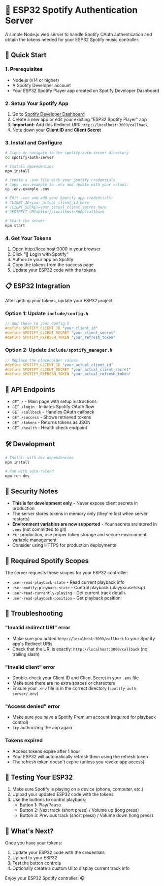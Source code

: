 # 🎵 ESP32 Spotify Authentication Server

A simple Node.js web server to handle Spotify OAuth authentication and obtain the tokens needed for your ESP32 Spotify music controller.

## 🚀 Quick Start

### 1. Prerequisites
- Node.js (v14 or higher)
- A Spotify Developer account
- Your ESP32 Spotify Player app created on Spotify Developer Dashboard

### 2. Setup Your Spotify App

1. Go to [Spotify Developer Dashboard](https://developer.spotify.com/dashboard)
2. Create a new app or edit your existing "ESP32 Spotify Player" app
3. **Important:** Add this Redirect URI: `http://localhost:3000/callback`
4. Note down your **Client ID** and **Client Secret**

### 3. Install and Configure

```bash
# Clone or navigate to the spotify-auth-server directory
cd spotify-auth-server

# Install dependencies
npm install

# Create a .env file with your Spotify credentials
# Copy .env.example to .env and update with your values:
cp .env.example .env

# Edit .env and add your Spotify app credentials:
# CLIENT_ID=your_actual_client_id_here
# CLIENT_SECRET=your_actual_client_secret_here
# REDIRECT_URI=http://localhost:3000/callback

# Start the server
npm start
```

### 4. Get Your Tokens

1. Open http://localhost:3000 in your browser
2. Click "🔐 Login with Spotify"
3. Authorize your app on Spotify
4. Copy the tokens from the success page
5. Update your ESP32 code with the tokens

## 📋 ESP32 Integration

After getting your tokens, update your ESP32 project:

### Option 1: Update `include/config.h`
```cpp
// Add these to your config.h
#define SPOTIFY_CLIENT_ID "your_client_id"
#define SPOTIFY_CLIENT_SECRET "your_client_secret"  
#define SPOTIFY_REFRESH_TOKEN "your_refresh_token"
```

### Option 2: Update `include/spotify_manager.h`
```cpp
// Replace the placeholder values
#define SPOTIFY_CLIENT_ID "your_actual_client_id"
#define SPOTIFY_CLIENT_SECRET "your_actual_client_secret"
#define SPOTIFY_REFRESH_TOKEN "your_actual_refresh_token"
```

## 🔧 API Endpoints

- `GET /` - Main page with setup instructions
- `GET /login` - Initiates Spotify OAuth flow
- `GET /callback` - Handles OAuth callback
- `GET /success` - Shows retrieved tokens
- `GET /tokens` - Returns tokens as JSON
- `GET /health` - Health check endpoint

## 🛠️ Development

```bash
# Install with dev dependencies
npm install

# Run with auto-reload
npm run dev
```

## 🔐 Security Notes

- **This is for development only** - Never expose client secrets in production
- The server stores tokens in memory only (they're lost when server restarts)
- **Environment variables are now supported** - Your secrets are stored in `.env` (not committed to git)
- For production, use proper token storage and secure environment variable management
- Consider using HTTPS for production deployments

## 🎯 Required Spotify Scopes

The server requests these scopes for your ESP32 controller:
- `user-read-playback-state` - Read current playback info
- `user-modify-playback-state` - Control playback (play/pause/skip)
- `user-read-currently-playing` - Get current track details
- `user-read-playback-position` - Get playback position

## 🐛 Troubleshooting

### "Invalid redirect URI" error
- Make sure you added `http://localhost:3000/callback` to your Spotify app's Redirect URIs
- Check that the URI is exactly: `http://localhost:3000/callback` (no trailing slash)

### "Invalid client" error  
- Double-check your Client ID and Client Secret in your `.env` file
- Make sure there are no extra spaces or characters
- Ensure your `.env` file is in the correct directory (`spotify-auth-server/.env`)

### "Access denied" error
- Make sure you have a Spotify Premium account (required for playback control)
- Try authorizing the app again

### Tokens expired
- Access tokens expire after 1 hour
- Your ESP32 will automatically refresh them using the refresh token
- The refresh token doesn't expire (unless you revoke app access)

## 📱 Testing Your ESP32

1. Make sure Spotify is playing on a device (phone, computer, etc.)
2. Upload your updated ESP32 code with the tokens
3. Use the buttons to control playback:
   - Button 1: Play/Pause
   - Button 2: Next track (short press) / Volume up (long press)
   - Button 3: Previous track (short press) / Volume down (long press)

## 🎵 What's Next?

Once you have your tokens:
1. Update your ESP32 code with the credentials
2. Upload to your ESP32
3. Test the button controls
4. Optionally create a custom UI to display current track info

Enjoy your ESP32 Spotify controller! 🎧 